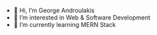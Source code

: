 - 👋 Hi, I’m George Androulakis
- 👀 I’m interested in Web & Software Development 
- 🌱 I’m currently learning MERN Stack

<!---
TrollDagger/TrollDagger is a ✨ special ✨ repository because its `README.md` (this file) appears on your GitHub profile.
You can click the Preview link to take a look at your changes.
--->
